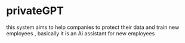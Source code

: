 # privateGPT
this system aims to help companies to protect their data and train new employees , basically it is an Ai assistant for new employees

